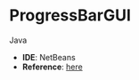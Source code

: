 # ProgressBarGUI
Java

- **IDE**: NetBeans
- **Reference**: [here](https://youtu.be/JEI-fcfnFkc?si=d100yq6Xk5JsdO97)
